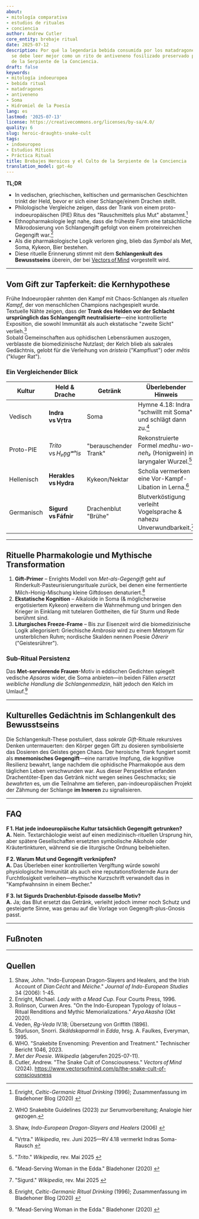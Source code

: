 ```yaml
---
about:
- mitología comparativa
- estudios de rituales
- conciencia
author: Andrew Cutler
core_entity: brebaje ritual
date: 2025‑07‑12
description: Por qué la legendaria bebida consumida por los matadragones indoeuropeos
  se debe leer mejor como un rito de antiveneno fosilizado preservado por el Culto
  de la Serpiente de la Conciencia.
draft: false
keywords:
- mitología indoeuropea
- bebida ritual
- matadragones
- antiveneno
- Soma
- Hidromiel de la Poesía
lang: es
lastmod: '2025-07-13'
license: https://creativecommons.org/licenses/by-sa/4.0/
quality: 6
slug: heroic-draughts-snake-cult
tags:
- indoeuropeo
- Estudios Míticos
- Práctica Ritual
title: Brebajes Heroicos y el Culto de la Serpiente de la Conciencia
translation_model: gpt-4o
---
```


**TL;DR**

- In vedischen, griechischen, keltischen und germanischen Geschichten trinkt der Held, bevor er sich einer Schlange/einem Drachen stellt.
- Philologische Vergleiche zeigen, dass der Trank von einem proto-indoeuropäischen (PIE) Ritus des "Rauschmittels plus Mut" abstammt.[^4]
- Ethnopharmakologie legt nahe, dass die früheste Form eine tatsächliche Mikrodosierung von Schlangengift gefolgt von einem proteinreichen Gegengift war.[^7]
- Als die pharmakologische Logik verloren ging, blieb das *Symbol* als Met, Soma, Kykeon, Bier bestehen.
- Diese rituelle Erinnerung stimmt mit dem **Schlangenkult des Bewusstseins** überein, der bei [Vectors of Mind](https://www.vectorsofmind.com/p/the-snake-cult-of-consciousness) vorgestellt wird.

---

## Vom Gift zur Tapferkeit: die Kernhypothese

Frühe Indoeuropäer rahmten den Kampf mit Chaos-Schlangen als *rituellen Kampf*, der von menschlichen Champions nachgespielt wurde.  
Textuelle Nähte zeigen, dass der **Trank des Helden vor der Schlacht ursprünglich das Schlangengift neutralisierte**—eine kontrollierte Exposition, die sowohl Immunität als auch ekstatische "zweite Sicht" verlieh.[^1]  
Sobald Gemeinschaften aus ophidischen Lebensräumen auszogen, verblasste die biomedizinische Nutzlast; der Kelch blieb als sakrales Gedächtnis, gelobt für die Verleihung von *áristeía* ("Kampflust") oder *mêtis* ("kluger Rat").

### Ein Vergleichender Blick

| Kultur | Held & Drache | Getränk | Überlebender Hinweis |
|--------|---------------|---------|----------------------|
| Vedisch | **Indra vs Vṛtra** | Soma | Hymne 4.18: Indra "schwillt mit Soma" und schlägt dann zu.[^5] |
| Proto-PIE | *Trito* vs *H₂n̥gʷʰis* | "berauschender Trank" | Rekonstruierte Formel *medhu-wo-neh₂* (Honigwein) in laryngaler Wurzel.[^2] |
| Hellenisch | **Herakles vs Hydra** | Kykeon/Nektar | Scholia vermerken eine Vor-Kampf-Libation in Lerna.[^6] |
| Germanisch | **Sigurd vs Fáfnir** | Drachenblut "Brühe" | Blutverköstigung verleiht Vogelsprache & nahezu Unverwundbarkeit.[^8] |

---

## Rituelle Pharmakologie und Mythische Transformation

1. **Gift-Primer** – Enrights Modell von *Met-als-Gegengift* geht auf Rinderkult-Pasteurisierungsrituale zurück, bei denen eine fermentierte Milch-Honig-Mischung kleine Giftdosen denaturiert.[^4]  
2. **Ekstatische Kognition** – Alkaloide in Soma (& möglicherweise ergotisiertem Kykeon) erweitern die Wahrnehmung und bringen den Krieger in Einklang mit tutelaren Gottheiten, die für Sturm und Rede berühmt sind.  
3. **Liturgisches Freeze-Frame** – Bis zur Eisenzeit wird die biomedizinische Logik allegorisiert: Griechische *Ambrosia* wird zu einem Metonym für unsterblichen Ruhm; nordische Skalden nennen Poesie *Óðrerir* ("Geistesrührer").  

### Sub-Ritual Persistenz

Das **Met-servierende Frauen**-Motiv in eddischen Gedichten spiegelt vedische *Apsaras* wider, die Soma anbieten—in beiden Fällen *ersetzt weibliche Handlung die Schlangenmedizin*, hält jedoch den Kelch im Umlauf.[^6]

---

## Kulturelles Gedächtnis im Schlangenkult des Bewusstseins

Die Schlangenkult-These postuliert, dass *sakrale Gift*-Rituale rekursives Denken untermauerten: den Körper gegen Gift zu dosieren symbolisierte das Dosieren des Geistes gegen Chaos. 
Der heroische Trank fungiert somit als **mnemonisches Gegengift**—eine narrative Impfung, die kognitive Resilienz bewahrt, lange nachdem die ophidische Pharmakopöe aus dem täglichen Leben verschwunden war. 
Aus dieser Perspektive erfanden Drachentöter-Epen das Getränk nicht wegen seines Geschmacks; sie *bewahrten* es, um die Teilnahme am tieferen, pan-indoeuropäischen Projekt der Zähmung der Schlange **im Inneren** zu signalisieren.

---

## FAQ

**F 1. Hat jede indoeuropäische Kultur tatsächlich Gegengift getrunken?**  
**A.** Nein. Textarchäologie weist auf einen medizinisch-rituellen Ursprung hin, aber spätere Gesellschaften ersetzten symbolische Alkohole oder Kräutertinkturen, während sie die liturgische Ordnung beibehielten.

**F 2. Warum Mut und Gegengift verknüpfen?**  
**A.** Das Überleben einer kontrollierten Vergiftung würde sowohl physiologische Immunität als auch eine reputationsfördernde Aura der Furchtlosigkeit verleihen—mythische Kurzschrift verwandelt das in "Kampfwahnsinn in einem Becher."

**F 3. Ist Sigurds Drachenblut-Episode dasselbe Motiv?**  
**A.** Ja; das Blut ersetzt das Getränk, verleiht jedoch immer noch Schutz und gesteigerte Sinne, was genau auf die Vorlage von Gegengift-plus-Gnosis passt.

---

## Fußnoten

[^oai1]: [Academia](https://www.academia.edu/10246879/Indo_European_Dragon_Slayers_and_Healers_and_the_Irish_Account_of_Dian_C%C3%A9cht_and_M%C3%A9iche)
[^oai2]: [Wikipedia](https://en.wikipedia.org/wiki/%2ATrito)
[^oai3]: [Aryaakasha](https://aryaakasha.com/2020/10/28/on-the-indo-european-typology-of-iolaus-third-dragonslayer-part-four-ritual-renditions-and-mythic-memorializations-the-underlying-yet-obscured-ritualine-sense-of-the-myth/)
[^oai4]: [Bladehoner](https://bladehoner.wordpress.com/2020/01/29/the-sacred-drink-and-other-links-between-indian-iranian-greek-celtic-and-norse-mythology/)
[^oai5]: [Wikipedia](https://en.wikipedia.org/wiki/Vritra)
[^oai6]: [Bladehoner](https://bladehoner.wordpress.com/2020/01/29/the-mead-serving-woman-in-the-edda/)
[^oai7]: [Wikipedia](https://en.wikipedia.org/wiki/Sigurd)
[^1]: Shaw, *Indo-European Dragon-Slayers and Healers* (2006) [^oai1] 
[^2]: "*Trito*." *Wikipedia*, rev. Mai 2025 [^oai2] 
[^3]: Rolinson, "Ritual Renditions and Mythic Memorializations," *Arya Akasha* (2020) [^oai3] 
[^4]: Enright, *Celtic-Germanic Ritual Drinking* (1996); Zusammenfassung im Bladehoner Blog (2020) [^oai4] 
[^5]: "Vṛtra." *Wikipedia*, rev. Juni 2025—RV 4.18 vermerkt Indras Soma-Rausch [^oai5] 
[^6]: "Mead-Serving Woman in the Edda." Bladehoner (2020) [^oai6] 
[^7]: WHO Snakebite Guidelines (2023) zur Serumvorbereitung; Analogie hier gezogen. 
[^8]: "Sigurd." *Wikipedia*, rev. Mai 2025 [^oai7] 

---

## Quellen

1. Shaw, John. "Indo-European Dragon-Slayers and Healers, and the Irish Account of *Dian Cécht* and *Méiche*." *Journal of Indo-European Studies* 34 (2006): 1-45. 
2. Enright, Michael. *Lady with a Mead Cup*. Four Courts Press, 1996. 
3. Rolinson, Curwen Ares. "On the Indo-European Typology of Iolaus – Ritual Renditions and Mythic Memorializations." *Arya Akasha* (Okt 2020). 
4. Veden, *Ṛg-Veda* IV.18; Übersetzung von Griffith (1896). 
5. Sturluson, Snorri. *Skáldskaparmál* in *Edda*, hrsg. A. Faulkes, Everyman, 1995. 
6. WHO. "Snakebite Envenoming: Prevention and Treatment." Technischer Bericht 1046, 2023. 
7. *Met der Poesie*. *Wikipedia* (abgerufen 2025-07-11). 
8. Cutler, Andrew. "The Snake Cult of Consciousness." *Vectors of Mind* (2024). https://www.vectorsofmind.com/p/the-snake-cult-of-consciousness
